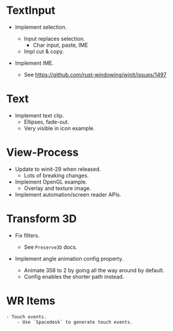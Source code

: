 # TextInput

* Implement selection.
    - Input replaces selection.
        - Char input, paste, IME
    - Impl cut & copy.

* Implement IME.
    - See https://github.com/rust-windowing/winit/issues/1497

# Text

* Implement text clip.
    - Ellipses, fade-out.
    - Very visible in icon example.

# View-Process

* Update to winit-29 when released.
    - Lots of breaking changes.
* Implement OpenGL example.
    - Overlay and texture image.
* Implement automation/screen reader APIs.

# Transform 3D

* Fix filters.
    - See `Preserve3D` docs.

* Implement angle animation config property.
    - Animate 358 to 2 by going all the way around by default.
    - Config enables the shorter path instead.

# WR Items
    - Touch events.
        - Use `Spacedesk` to generate touch events.
